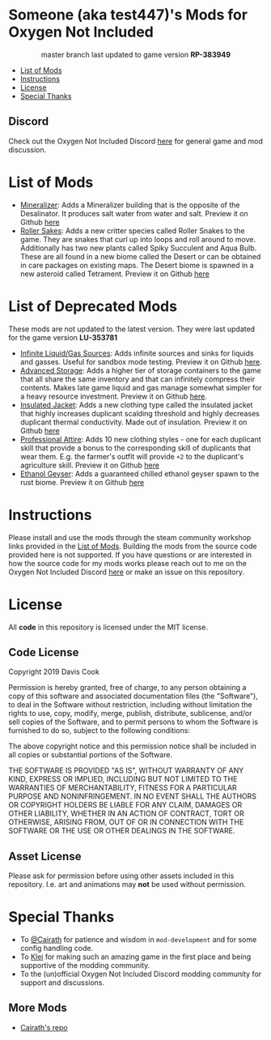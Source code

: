 # Someone (aka test447)'s Mods for Oxygen Not Included
<div align="center">

master branch last updated to game version **RP-383949**

</div>

* [List of Mods](#list-of-mods)
* [Instructions](#instructions)
* [License](#license)
* [Special Thanks](#special-thanks)

## Discord
Check out the Oxygen Not Included Discord [here](https://discord.gg/EBncbX2) for general game and mod discussion.

<a name="list-of-mods"></a>
# List of Mods
* [Mineralizer](https://steamcommunity.com/sharedfiles/filedetails/?id=1952120897): Adds a Mineralizer building that is the opposite of the Desalinator. It produces salt water from water and salt. Preview it on Github [here](src/Mineralizer/README.md)
* [Roller Sakes](https://steamcommunity.com/sharedfiles/filedetails/?id=1963899596): Adds a new critter species called Roller Snakes to the game. They are snakes that curl up into loops and roll around to move. Additionally has two new plants called Spiky Succulent and Aqua Bulb. These are all found in a new biome called the Desert or can be obtained in care packages on existing maps. The Desert biome is spawned in a new asteroid called Tetrament. Preview it on Github [here](src/RollerSnake/README.md)

<a name="list-of-deprecated-mods"></a>
# List of Deprecated Mods
These mods are not updated to the latest version. They were last updated for the game version **LU-353781**
* [Infinite Liquid/Gas Sources](https://steamcommunity.com/sharedfiles/filedetails/?id=1711115962): Adds infinite sources and sinks for liquids and gasses. Useful for sandbox mode testing. Preview it on Github [here](src/InfiniteSourceSink/README.md).
* [Advanced Storage](https://steamcommunity.com/sharedfiles/filedetails/?id=1808602247): Adds a higher tier of storage containers to the game that all share the same inventory and that can infinitely compress their contents. Makes late game liquid and gas manage somewhat simpler for a heavy resource investment. Preview it on Github [here](src/TeleStorage/README.md).
* [Insulated Jacket](https://steamcommunity.com/sharedfiles/filedetails/?id=1809475355): Adds a new clothing type called the insulated jacket that highly increases duplicant scalding threshold and highly decreases duplicant thermal conductivity. Made out of insulation. Preview it on Github [here](src/InsulatedJacket/README.md)
* [Professional Attire](https://steamcommunity.com/sharedfiles/filedetails/?id=1810563583): Adds 10 new clothing styles - one for each duplicant skill that provide a bonus to the corresponding skill of duplicants that wear them. E.g. the farmer's outfit will provide `+2` to the duplicant's agriculture skill. Preview it on Github [here](src/ProfessionalAttire/README.md)
* [Ethanol Geyser](https://steamcommunity.com/sharedfiles/filedetails/?id=1810801031): Adds a guaranteed chilled ethanol geyser spawn to the rust biome. Preview it on Github [here](src/EthanolGeyser/README.md)

<a name="instructions"></a>
# Instructions
Please install and use the mods through the steam community workshop links provided in the [List of Mods](#list-of-mods). Building the mods from the source code provided here is not supported. If you have questions or are interested in how the source code for my mods works please reach out to me on the Oxygen Not Included Discord [here](https://discord.gg/EBncbX2) or make an issue on this repository.

<a name="license"></a>
# License
All **code** in this repository is licensed under the MIT license.

## Code License

Copyright 2019 Davis Cook

Permission is hereby granted, free of charge, to any person obtaining a copy of this software and associated documentation files (the "Software"), to deal in the Software without restriction, including without limitation the rights to use, copy, modify, merge, publish, distribute, sublicense, and/or sell copies of the Software, and to permit persons to whom the Software is furnished to do so, subject to the following conditions:

The above copyright notice and this permission notice shall be included in all copies or substantial portions of the Software.

THE SOFTWARE IS PROVIDED "AS IS", WITHOUT WARRANTY OF ANY KIND, EXPRESS OR IMPLIED, INCLUDING BUT NOT LIMITED TO THE WARRANTIES OF MERCHANTABILITY, FITNESS FOR A PARTICULAR PURPOSE AND NONINFRINGEMENT. IN NO EVENT SHALL THE AUTHORS OR COPYRIGHT HOLDERS BE LIABLE FOR ANY CLAIM, DAMAGES OR OTHER LIABILITY, WHETHER IN AN ACTION OF CONTRACT, TORT OR OTHERWISE, ARISING FROM, OUT OF OR IN CONNECTION WITH THE SOFTWARE OR THE USE OR OTHER DEALINGS IN THE SOFTWARE.

## Asset License

Please ask for permission before using other assets included in this repository. I.e. art and animations may **not** be used without permission.

<a name="special-thanks"></a>
# Special Thanks
* To [@Cairath](https://github.com/Cairath) for patience and wisdom in `mod-development` and for some config handling code.
* To [Klei](https://www.klei.com/) for making such an amazing game in the first place and being supportive of the modding community.
* To the (un)official Oxygen Not Included Discord modding community for support and discussions.

## More Mods
* [Cairath's repo](https://github.com/Cairath/ONI-Mods/)
